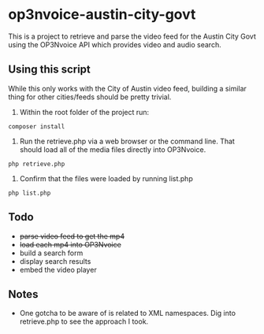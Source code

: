 op3nvoice-austin-city-govt
==========================

This is a project to retrieve and parse the video feed for the Austin City Govt using the OP3Nvoice API which provides video and audio search.

## Using this script

While this only works with the City of Austin video feed, building a similar thing for other cities/feeds should be pretty trivial.

1. Within the root folder of the project run:
 ```
 composer install
 ```
1. Run the retrieve.php via a web browser or the command line. That should load all of the media files directly into OP3Nvoice.
 ```
 php retrieve.php
 ```
1. Confirm that the files were loaded by running list.php
 ```
 php list.php
 ```


## Todo

*  ~~parse video feed to get the mp4~~
*  ~~load each mp4 into OP3Nvoice~~
*  build a search form
*  display search results
*  embed the video player

## Notes

*  One gotcha to be aware of is related to XML namespaces. Dig into retrieve.php to see the approach I took.
